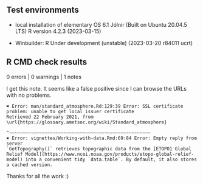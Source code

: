 
## Test environments

* local installation of elementary OS 6.1 Jólnir (Built on Ubuntu 20.04.5 LTS) R version 4.2.3 (2023-03-15) 

* Winbuilder: R Under development (unstable) (2023-03-20 r84011 ucrt)

## R CMD check results

0 errors | 0 warnings | 1 notes 


I get this note. It seems like a false positive since I can browse the URLs with no problems.

    ✖ Error: man/standard_atmosphere.Rd:129:39 Error: SSL certificate problem: unable to get local issuer certificate
    Retrieved 22 February 2021, from \url{https://glossary.ametsoc.org/wiki/Standard_atmosphere}
                                          ^~~~~~~~~~~~~~~~~~~~~~~~~~~~~~~~~~~~~~~~~~~~~~~~~~~~~
    ✖ Error: vignettes/Working-with-data.Rmd:69:84 Error: Empty reply from server
    `GetTopography()` retrieves topographic data from the [ETOPO1 Global Relief Model](https://www.ncei.noaa.gov/products/etopo-global-relief-model) into a convenient tidy `data.table`. By default, it also stores a cached version.
        
Thanks for all the work :)
